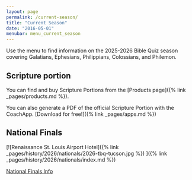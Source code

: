 ```yaml
---
layout: page
permalink: /current-season/
title: "Current Season"
date: "2016-05-01"
menubar: menu_current_season
---
```


Use the menu to find information on the 2025-2026 Bible Quiz season covering Galatians, Ephesians, Philippians, Colossians, and Philemon.

## Scripture portion

You can find and buy Scripture Portions from the [Products page]({% link _pages/products.md %}).

You can also generate a PDF of the official Scripture Portion with the CoachApp. [Download for free!]({% link _pages/apps.md %})

## National Finals

[![Renaissance St. Louis Airport Hotel]({% link _pages/history/2026/nationals/2026-tbq-tucson.jpg  %}) ]({% link _pages/history/2026/nationals/index.md %})

<a href="{% link _pages/history/2026/nationals/index.md %}" class="button is-primary">National Finals Info</a>
